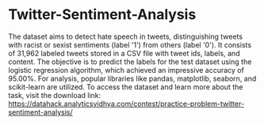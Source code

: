 # Twitter-Sentiment-Analysis
The dataset aims to detect hate speech in tweets, distinguishing tweets with racist or sexist sentiments (label '1') from others (label '0'). It consists of 31,962 labeled tweets stored in a CSV file with tweet ids, labels, and content. 
The objective is to predict the labels for the test dataset using the logistic regression algorithm, which achieved an impressive accuracy of 95.00%. 
For analysis, popular libraries like pandas, matplotlib, seaborn, and scikit-learn are utilized.
To access the dataset and learn more about the task, visit the download link: https://datahack.analyticsvidhya.com/contest/practice-problem-twitter-sentiment-analysis/
